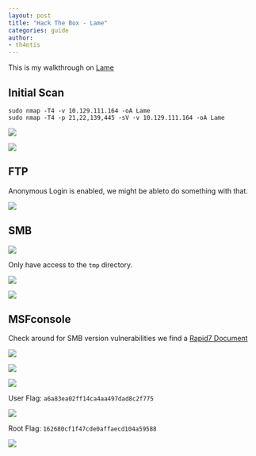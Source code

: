 ```yaml
---
layout: post
title: "Hack The Box - Lame"
categories: guide
author:
- th4ntis
---
```


This is my walkthrough on [Lame](https://app.hackthebox.com/machines/Lame)

## Initial Scan

```nmap
sudo nmap -T4 -v 10.129.111.164 -oA Lame
sudo nmap -T4 -p 21,22,139,445 -sV -v 10.129.111.164 -oA Lame
```

![](https://github.com/Th4ntis/CyberSecNotes/raw/main/.gitbook/assets/image%20(37).png)

![](https://github.com/Th4ntis/CyberSecNotes/raw/main/.gitbook/assets/image%20(38).png)

## FTP

Anonymous Login is enabled, we might be ableto do something with that.

![](https://github.com/Th4ntis/CyberSecNotes/raw/main/.gitbook/assets/image%20(39).png)

## SMB

![](https://github.com/Th4ntis/CyberSecNotes/raw/main/.gitbook/assets/image%20(40).png)

Only have access to the `tmp` directory.

![](https://github.com/Th4ntis/CyberSecNotes/raw/main/.gitbook/assets/image%20(41).png)

![](https://github.com/Th4ntis/CyberSecNotes/raw/main/.gitbook/assets/image%20(42).png)

## MSFconsole

Check around for SMB version vulnerabilities we find a [Rapid7 Document](https://www.rapid7.com/db/modules/exploit/multi/samba/usermap\_script/)

![](https://github.com/Th4ntis/CyberSecNotes/raw/main/.gitbook/assets/image%20(46).png)

![](https://github.com/Th4ntis/CyberSecNotes/raw/main/.gitbook/assets/image%20(47).png)

![](https://github.com/Th4ntis/CyberSecNotes/raw/main/.gitbook/assets/image%20(949).png)

User Flag: `a6a83ea02ff14ca4aa497dad8c2f775`

![](https://github.com/Th4ntis/CyberSecNotes/raw/main/.gitbook/assets/image%20(950).png)

Root Flag: `162680cf1f47cde0affaecd104a59588`

![](https://github.com/Th4ntis/CyberSecNotes/raw/main/.gitbook/assets/image%20(951).png)
